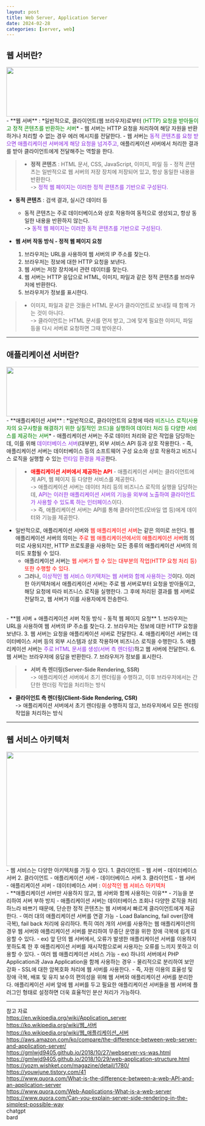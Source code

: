 ```yaml
---
layout: post
title: Web Server, Application Server
date: 2024-02-28
categories: [server, web]
---
```



## 웹 서버란?
<center><img src="https://github.com/LeeJae-H/LeeJae-H.github.io/assets/122717063/025939c8-c800-499e-bfb5-1d270821312e" width="550" height="130"></center>
- **웹 서버** : *일반적으로, 클라이언트(웹 브라우저)로부터 <span style="color:green">(HTTP) 요청을 받아들이고 정적 콘텐츠를 반환하는 서버</span>*    
    - 웹 서버는 HTTP 요청을 처리하여 해당 자원을 반환하거나 처리할 수 없는 경우 에러 메시지를 전달한다.  
    - 웹 서버는 <span style="color:blueviolet">동적 콘텐츠를 요청 받으면 애플리케이션 서버에게 해당 요청을 넘겨주고,</span> 애플리케이션 서버에서 처리한 결과를 받아 클라이언트에게 전달해주는 역할을 한다.  

> - **정적 콘텐츠** : HTML 문서, CSS, JavaScript, 이미지, 파일 등
    - 정적 콘텐츠는 일반적으로 웹 서버의 저장 장치에 저장되어 있고, 항상 동일한 내용을 반환한다.   
    -> <span style="color:blueviolet">정적 웹 페이지는 이러한 정적 콘텐츠를 기반으로 구성된다.</span>   
- **동적 콘텐츠** : 검색 결과, 실시간 데이터 등
    - 동적 콘텐츠는 주로 데이터베이스와 상호 작용하여 동적으로 생성되고, 항상 동일한 내용을 반환하지 않는다.    
    -> <span style="color:blueviolet">동적 웹 페이지는 이러한 동적 콘텐츠를 기반으로 구성된다.</span>  

- **웹 서버 작동 방식 - 정적 웹 페이지 요청**
    1. 브라우저는 URL을 사용하여 웹 서버의 IP 주소를 찾는다.
    2. 브라우저는 정보에 대한 HTTP 요청을 보낸다.
    3. 웹 서버는 저장 장치에서 관련 데이터를 찾는다.
    4. 웹 서버는 HTTP 응답으로 HTML, 이미지, 파일과 같은 정적 콘텐츠를 브라우저에 반환한다.
    5. 브라우저가 정보를 표시한다.  

> - 이미지, 파일과 같은 것들은 HTML 문서가 클라이언트로 보내질 때 함께 가는 것이 아니다.   
    -> 클라이언트는 HTML 문서를 먼저 받고, 그에 맞게 필요한 이미지, 파일 등을 다시 서버로 요청하면 그때 받아온다.   

---
## 애플리케이션 서버란?
<center><img src="https://github.com/LeeJae-H/LeeJae-H.github.io/assets/122717063/0d3ec0af-4fd3-4dfd-9386-b1e22037d176" width="550" height="130"></center>
- **애플리케이션 서버** : *일반적으로, 클라이언트의 요청에 따라 <span style="color:green">비즈니스 로직(사용자의 요구사항을 해결하기 위한 실질적인 코드)을 실행하여 데이터 처리 등 다양한 서비스를 제공하는 서버</span>*
    - 애플리케이션 서버는 주로 데이터 처리와 같은 작업을 담당하는데, 이를 위해 <span style="color:blueviolet">데이터베이스 서버</span>(대부분), 외부 서비스 API 등과 상호 작용한다. 
    - 즉, 애플리케이션 서버는 데이터베이스 등의 소프트웨어 구성 요소와 상호 작용하고 비즈니스 로직을 실행할 수 있는 <span style="color:blueviolet">런타임 환경을 제공</span>한다. 

> - <span style="color:red">**애플리케이션 서버에서 제공하는 API**</span>
    - 애플리케이션 서버는 클라이언트에게 API, 웹 페이지 등 다양한 서비스를 제공한다.  
        -> 애플리케이션 서버는 데이터 처리 등의 비즈니스 로직의 실행을 담당하는데, <span style="color:blueviolet">API는 이러한 애플리케이션 서버의 기능을 외부에 노출하여 클라이언트가 사용할 수 있도록 하는 인터페이스</span>이다.   
        -> 즉, 애플리케이션 서버는 API를 통해 클라이언트(모바일 앱 등)에게 데이터와 기능을 제공한다.     

- 일반적으로, 애플리케이션 서버와 <span style="color:red">웹 애플리케이션 서버</span>는 같은 의미로 쓰인다. 웹 애플리케이션 서버의 의미는 <span style="color:red">주로 웹 애플리케이션에서의 애플리케이션 서버</span>의 의미로 사용되지만, HTTP 프로토콜을 사용하는 모든 종류의 애플리케이션 서버의 의미도 포함될 수 있다.  
    - 애플리케이션 서버는 <span style="color:red">웹 서버가 할 수 있는 대부분의 작업(HTTP 요청 처리 등) 또한 수행할 수 있다. </span>
    - 그러나, <span style="color:blueviolet">이상적인 웹 서비스 아키텍처는 웹 서버와 함께 사용하는 것</span>이다. 이러한 아키텍처에서 애플리케이션 서버는 주로 웹 서버로부터 요청을 받아들이고, 해당 요청에 따라 비즈니스 로직을 실행한다. 그 후에 처리된 결과를 웹 서버로 전달하고, 웹 서버가 이를 사용자에게 전송한다.    
<br>
- **웹 서버 + 애플리케이션 서버 작동 방식 - 동적 웹 페이지 요청**
    1. 브라우저는 URL을 사용하여 웹 서버의 IP 주소를 찾는다.
    2. 브라우저는 정보에 대한 HTTP 요청을 보낸다.
    3. 웹 서버는 요청을 애플리케이션 서버로 전달한다.
    4. 애플리케이션 서버는 데이터베이스 서버 등의 외부 시스템과 상호 작용하며 비즈니스 로직을 수행한다.
    5. 애플리케이션 서버는 <span style="color:blueviolet">주로 HTML 문서를 생성(서버 측 렌더링)</span>하고 웹 서버에 전달한다.
    6. 웹 서버는 브라우저에 응답을 반환한다.
    7. 브라우저가 정보를 표시한다.  

> - **서버 측 렌더링(Server-Side Rendering, SSR)**  
    -> 애플리케이션 서버에서 초기 렌더링을 수행하고, 이후 브라우저에서는 간단한 렌더링 작업을 처리하는 방식
- **클라이언트 측 렌더링(Client-Side Rendering, CSR)**  
    -> 애플리케이션 서버에서 초기 렌더링을 수행하지 않고, 브라우저에서 모든 렌더링 작업을 처리하는 방식    

---
## 웹 서비스 아키텍처
<center><img src="https://github.com/LeeJae-H/LeeJae-H.github.io/assets/122717063/b80dd7e3-8b92-427c-829d-f7ef7fdd3aba" width="600" height="300"></center>  
- 웹 서비스는 다양한 아키텍처를 가질 수 있다.
    1. 클라이언트 - 웹 서버 - 데이터베이스 서버
    2. 클라이언트 - 애플리케이션 서버 - 데이터베이스 서버
    3. 클라이언트 - 웹 서버 - 애플리케이션 서버 - 데이터베이스 서버 : <span style="color:red">이상적인 웹 서비스 아키텍처</span>
<br>    
- **애플리케이션 서버만 사용하지 않고, 웹 서버와 함께 사용하는 이유**
    - 기능을 분리하여 서버 부하 방지
        - 애플리케이션 서버는 데이터베이스 조회나 다양한 로직을 처리하느라 바쁘기 때문에, 단순한 정적 콘텐츠는 웹 서버에서 빠르게 클라이언트에게 제공한다.
    - 여러 대의 애플리케이션 서버를 연결 가능
        - Load Balancing, fail over(장애 극복), fail back 처리에 유리하다. 특히 여러 개의 서버를 사용하는 웹 애플리케이션의 경우 웹 서버와 애플리케이션 서버를 분리하여 무중단 운영을 위한 장애 극복에 쉽게 대응할 수 있다.
        - ex) 앞 단의 웹 서버에서, 오류가 발생한 애플리케이션 서버를 이용하지 못하도록 한 후 애플리케이션 서버를 재시작함으로써 사용자는 오류를 느끼지 못하고 이용할 수 있다.
    - 여러 웹 애플리케이션 서비스 가능
        - ex) 하나의 서버에서 PHP Application과 Java Application을 함께 사용하는 경우
    - 물리적으로 분리하여 보안 강화
        - SSL에 대한 암복호화 처리에 웹 서버를 사용한다.      
    - 즉, 자원 이용의 효율성 및 장애 극복, 배포 및 유지 보수의 편의성을 위해 웹 서버와 애플리케이션 서버를 분리한다. 애플리케이션 서버 앞에 웹 서버를 두고 필요한 애플리케이션 서버들을 웹 서버에 플러그인 형태로 설정하면 더욱 효율적인 분산 처리가 가능하다.  

---
참고 자료  
https://en.wikipedia.org/wiki/Application_server   
https://ko.wikipedia.org/wiki/웹_서버  
https://ko.wikipedia.org/wiki/웹_애플리케이션_서버  
https://aws.amazon.com/ko/compare/the-difference-between-web-server-and-application-server/  
https://gmlwjd9405.github.io/2018/10/27/webserver-vs-was.html  
https://gmlwjd9405.github.io/2018/10/29/web-application-structure.html  
https://yozm.wishket.com/magazine/detail/1780/    
https://youwjune.tistory.com/41  
https://www.quora.com/What-is-the-difference-between-a-web-API-and-an-application-server   
https://www.quora.com/Web-Applications-What-is-a-web-server  
https://www.quora.com/Can-you-explain-server-side-rendering-in-the-simplest-possible-way  
chatgpt   
bard